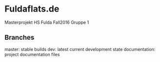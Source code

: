 Fuldaflats.de
=============
Masterprojekt HS Fulda Fall2016 Gruppe 1

Branches
--------
master: stable builds
dev: latest current development state
documentation: project documentation files